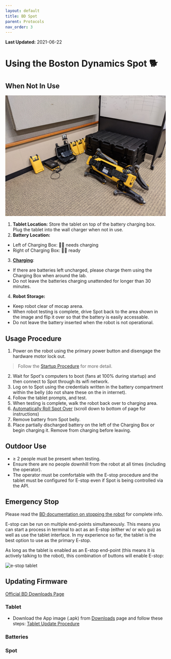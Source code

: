 ```yaml
---
layout: default
title: BD Spot
parent: Protocols
nav_order: 3
---
```

**Last Updated:** 2021-06-22

# Using the Boston Dynamics Spot 🐕


## When Not In Use

![spot resting](../assets/imgs/spot_tut/spot_resting.jpg)

1. **Tablet Location:** Store the tablet on top of the battery charging box. Plug the tablet into the wall charger when not in use.
2. **Battery Location:**
  - Left of Charging Box: 🔋❌ needs charging
  - Right of Charging Box: 🔋✅ ready
3. **[Charging](https://support.bostondynamics.com/s/article/Spot-Charging-Configurations)**: 
  - If there are batteries left uncharged, please charge them using the Charging Box when around the lab.
  - Do not leave the batteries charging unattended for longer than 30 minutes.
4. **Robot Storage:**
  - Keep robot clear of mocap arena.
  - When robot testing is complete, drive Spot back to the area shown in the image and flip it over so that the battery is easily accessable.
  - Do not leave the battery inserted when the robot is not operational.
  
## Usage Procedure
1. Power on the robot using the primary power button and disengage the hardware motor lock out. 
 > Follow the [Startup Procedure](https://support.bostondynamics.com/s/article/Startup-Procedure) for more detail.
2. Wait for Spot's computers to boot (fans at 100% during startup) and then connect to Spot through its wifi network.
3. Log on to Spot using the credentials written in the battery compartment within the belly (do not share these on the in internet).
4. Follow the tablet prompts, and test.
5. When testing is complete, walk the robot back over to charging area.
6. [Automatically Roll Spot Over](https://support.bostondynamics.com/s/article/Rolling-Spot-over) (scroll down to bottom of page for instructions)
7. Remove battery from Spot belly.
8. Place partially discharged battery on the left of the Charging Box or begin charging it. Remove from charging before leaving.

## Outdoor Use
- ≥ 2 people must be present when testing.
- Ensure there are no people downhill from the robot at all times (including the operator).
- The operator must be comfortable with the E-stop procedure and the tablet must be configured for E-stop even if Spot is being controlled via the API.

## Emergency Stop
Please read the [BD documentation on stopping the robot](https://support.bostondynamics.com/s/article/Stopping-the-robot) for complete info.

E-stop can be run on multiple end-points simultaneously. This means you can start a process in terminal to act as an E-stop (either w/ or w/o gui) as well as use the tablet interface. In my experience so far, the tablet is the best option to use as the primary E-stop.

As long as the tablet is enabled as an E-stop end-point (this means it is actively talking to the robot), this combination of buttons will enable E-stop:

![e-stop tablet](https://support.bostondynamics.com/servlet/rtaImage?eid=ka04X000001LvGq&feoid=00N6g00000RYCWq&refid=0EM4X00000265SU)


## Updating Firmware
[Official BD Downloads Page](https://support.bostondynamics.com/s/downloads)

### Tablet
- Download the App image (.apk) from [Downloads](https://support.bostondynamics.com/s/downloads) page and follow these steps: 
[Tablet Update Procedure](https://support.bostondynamics.com/s/article/Updating-the-Spot-system-software)
### Batteries
### Spot
